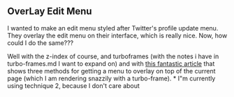 ## OverLay Edit Menu

I wanted to make an edit menu styled after Twitter's profile update menu. They overlay the edit menu on their interface, which is really nice. Now, how could I do the same???

Well with the z-index of course, and turboframes (with the notes i have in turbo-frames.md I want to expand on) and with [this fantastic article](https://tympanus.net/codrops/2013/11/07/css-overlay-techniques/) that shows three methods for getting a menu to overlay on top of the current page (which I am rendering snazzily with a turbo-frame).
    * I"m currently using technique 2, because I don't care about 